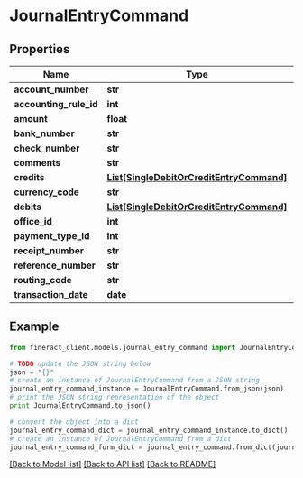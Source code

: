 # JournalEntryCommand


## Properties

Name | Type | Description | Notes
------------ | ------------- | ------------- | -------------
**account_number** | **str** |  | [optional] 
**accounting_rule_id** | **int** |  | [optional] 
**amount** | **float** |  | [optional] 
**bank_number** | **str** |  | [optional] 
**check_number** | **str** |  | [optional] 
**comments** | **str** |  | [optional] 
**credits** | [**List[SingleDebitOrCreditEntryCommand]**](SingleDebitOrCreditEntryCommand.md) |  | [optional] 
**currency_code** | **str** |  | [optional] 
**debits** | [**List[SingleDebitOrCreditEntryCommand]**](SingleDebitOrCreditEntryCommand.md) |  | [optional] 
**office_id** | **int** |  | [optional] 
**payment_type_id** | **int** |  | [optional] 
**receipt_number** | **str** |  | [optional] 
**reference_number** | **str** |  | [optional] 
**routing_code** | **str** |  | [optional] 
**transaction_date** | **date** |  | [optional] 

## Example

```python
from fineract_client.models.journal_entry_command import JournalEntryCommand

# TODO update the JSON string below
json = "{}"
# create an instance of JournalEntryCommand from a JSON string
journal_entry_command_instance = JournalEntryCommand.from_json(json)
# print the JSON string representation of the object
print JournalEntryCommand.to_json()

# convert the object into a dict
journal_entry_command_dict = journal_entry_command_instance.to_dict()
# create an instance of JournalEntryCommand from a dict
journal_entry_command_form_dict = journal_entry_command.from_dict(journal_entry_command_dict)
```
[[Back to Model list]](../README.md#documentation-for-models) [[Back to API list]](../README.md#documentation-for-api-endpoints) [[Back to README]](../README.md)


